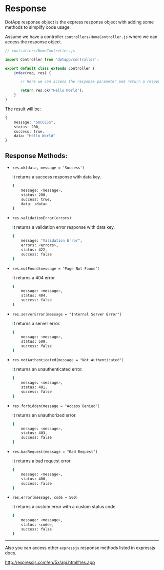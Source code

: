 # Response

DotApp response object is the express response object with adding some methods to simplify code usage.

Assume we have a controller `controllers/HomeController.js` where we can access the response object.

``` javascript
// controllers/HomeController.js

import Controller from 'dotapp/controller';

export default class extends Controller {
    index(req, res) {

       // Here we can access the response parameter and return a response

       return res.ok("Hello World");
    }
}
```
The result will be:
``` bash
{
    message: "SUCCESS",
    status: 200,
    success: true,
    data: "Hello World"
}
```

## Response Methods:

- `res.ok(data, message = 'Success')`

    It returns a success response with data key.

    ``` bash
    {
        message: <message>,
        status: 200,
        success: true,
        data: <data>
    }
    ```

- `res.validationError(errors)`

    It returns a validation error response with data key.

    ``` bash
    {
        message: "Validation Error",
        errors: <errors>,
        status: 422,
        success: false
    }
    ```

- `res.notFound(message = "Page Not Found")`

    It returns a 404 error.

    ``` bash
    {
        message: <message>,
        status: 404,
        success: false
    }
    ```

- `res.serverError(message = "Internal Server Error")`

    It returns a server error.

    ``` bash
    {
        message: <message>,
        status: 500,
        success: false
    }
    ```

- `res.notAuthenticated(message = "Not Authenticated")`

    It returns an unauthenticated error.

    ``` bash
    {
        message: <message>,
        status: 401,
        success: false
    }
    ```

- `res.forbidden(message = "Access Denied")`

    It returns an unauthorized error.

    ``` bash
    {
        message: <message>,
        status: 403,
        success: false
    }
    ```


- `res.badRequest(message = "Bad Request")`

    It returns a bad request error.

    ``` bash
    {
        message: <message>,
        status: 400,
        success: false
    }
    ```

- `res.error(message, code = 500)`

    It returns a custom error with a custom status code.

    ``` bash
    {
        message: <message>,
        status: <code>,
        success: false
    }
    ```

---

Also you can access other `expressjs` response methods listed in expressjs docs.

http://expressjs.com/en/5x/api.html#res.app

